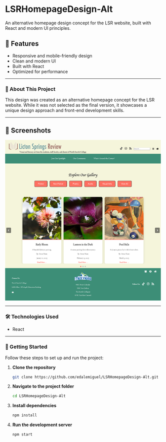 
# LSRHomepageDesign-Alt
An alternative homepage design concept for the LSR website, built with React and modern UI principles.


## 🌟 Features
- Responsive and mobile-friendly design  
- Clean and modern UI  
- Built with React  
- Optimized for performance  


---


### **📌 About This Project**  
This design was created as an alternative homepage concept for the LSR website. While it was not selected as the final version, it showcases a unique design approach and front-end development skills.


---


## 📸 Screenshots  
![Homepage Screenshot](src/Assets/Homepage.png)


---


### **🛠️ Technologies Used**  
- React  


---


### **🚀 Getting Started**  
Follow these steps to set up and run the project:

1. **Clone the repository**  
   ```sh
   git clone https://github.com/edalemiguel/LSRHomepageDesign-Alt.git
   ```
2. **Navigate to the project folder**  
   ```sh
   cd LSRHomepageDesign-Alt
   ```
3. **Install dependencies**  
   ```sh
   npm install
   ```
4. **Run the development server**  
   ```sh
   npm start
   ```

